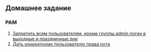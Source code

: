 Домашнее задание
---------------------
### PAM
1. [Запретить всем пользователям, кроме группы admin логин в выходные и праздничные дни]()
2. [Дать конкретному пользователю права рута]()
